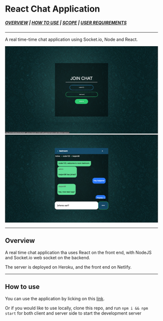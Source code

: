 # React Chat Application

##### [*OVERVIEW*](#Overview) | [*HOW TO USE*](#How-to-use) | [*SCOPE*](#scope) | [*USER REQUIREMENTS*](#User-Requirements )
___

A real time-time chat application using Socket.io, Node and React. 

<img src="./images/Screenshot1.png" width=600 a>
<img src="./images/Screenshot2.png" width=600 a>

___

## Overview

A real time chat application tha uses React on the front end, with NodeJS and Socket.io web socket on the backend.

The server is deployed on Heroku, and the front end on Netlify.

___

## How to use

You can use the application by licking on this <a href="https://5f21fd05dfe8e20282af2ba6--pensive-blackwell-272037.netlify.app/">link</a>.

Or if you would like to use locally, clone this repo, and run ```npm i && npm start``` for both client and server side to start the development server
